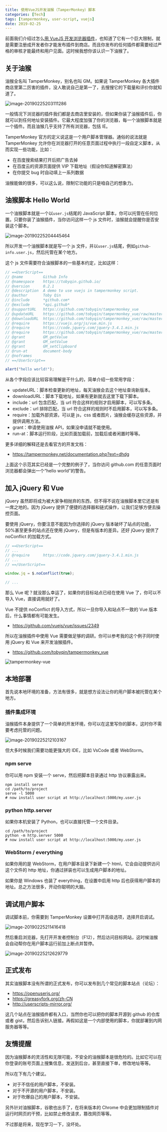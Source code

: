 ```yaml
---
title: 使用VueJS开发油猴（TamperMonkey）脚本
categories: [Tech]
tags: [tampermonkey, user-script, vuejs]
date: 2019-02-25
---
```


前面我们介绍过怎么[用 VueJS 开发浏览器插件](https://tobyqin.github.io/posts/2019-02-24/build-chrome-extension-with-vuejs/)，也知道了它有一个巨大限制，就是需要注册成开发者你才能发布插件到商店。而且你发布的任何插件都需要经过严格的审核才能最终和用户见面。这时候我想你该认识一下油猴了。

<!-- more -->

## 关于油猴

油猴全名叫 TamperMonkey，别名也叫 GM。如果说 TamperMonkey 各大插件商店里第二厉害的插件，没人敢说自己是第一了，去搜搜它的下载量和评价你就知道了。

![image-20190225203111286](https://img.tobyqin.cn/image-20190225203111286.png)

一般情况下浏览器的插件我们都是去商店里安装的，但如果你装了油猴插件后，你就可以到任何地址安装插件。它最大程度加强了你的浏览器，每一个油猴脚本就是一个插件。而且油猴几乎支持了所有浏览器，包括 IE。

TamperMonkey 官方的定义说这是一个用户脚本管理器。通俗的说法就是 TamperMonkey 允许你在浏览器打开的任意页面过程中执行一段自定义脚本，从而实现一些功能，比如：

- 在百度搜索结果打开后把广告去掉
- 在百度云的资源页面提供 VIP 下载地址（假设你知道解密算法）
- 在你提交 bug 时自动填上一系列数据

油猴能做的很多，可以这么说，限制它功能的只是咱自己的想象力。

## 油猴脚本 Hello World

一个油猴脚本就是一个以`user.js`结尾的 JavaScript 脚本，你可以托管在任何位置。只要你装了油猴插件，当你访问这样一个 js 文件时，油猴就会提醒你是否安装这个脚本。

![image-20190225204445464](https://img.tobyqin.cn/image-20190225204445464.png)

所以开发一个油猴脚本就是写一个 js 文件，并以`user.js`结尾，例如`github-info.user.js`，然后托管在某个地方。

这个 js 文件需要符合油猴脚本的一些基本约定，比如这样：

```javascript
// ==UserScript==
// @name         Github Info
// @namespace    https://tobyqin.github.io/
// @version      0.2.1
// @description  A demo to use vuejs in tampermonkey script.
// @author       Toby Qin
// @include      *github.com*
// @exclude      *api.github*
// @supportURL   https://github.com/tobyqin/tampermonkey_vue
// @updateURL    https://github.com/tobyqin/tampermonkey_vue/raw/master/github-info/github-info.user.js
// @downloadURL  https://github.com/tobyqin/tampermonkey_vue/raw/master/github-info/github-info.user.js
// @require      https://vuejs.org/js/vue.min.js
// @require      https://code.jquery.com/jquery-3.4.1.min.js
// @require      https://github.com/tobyqin/tampermonkey_vue/raw/master/github-info/app.js
// @grant        GM_getValue
// @grant        GM_setValue
// @grant        GM_setClipboard
// @run-at       document-body
// @noframes
// ==/UserScript==

alert("hello world!");
```

从各个字段应该比较容易理解是干什么的，简单介绍一些常用字段：

- updateURL：脚本检查更新的地址，每天油猴会去这个地址查询新版本。
- downloadURL：脚本下载地址，如果有更新就去这里下载下脚本。
- include：url 包含匹配，当 url 符合这样的规则才启用脚本，可以写多条。
- exclude：url 排除匹配，当 url 符合这样的规则时不启用脚本，可以写多条。
- require：加载外部资源，可以是 js，css 或者图片，油猴会缓存这些资源，并提供调用方法。
- grant：申请使用油猴 API，如果没申请就不能使用。
- run-at：脚本运行阶段，比如页面加载前，加载后或者闲置时等等。

更多详细的解释还是去看官方的开发文档：

- https://tampermonkey.net/documentation.php?ext=dhdg

上面这个示范其实已经是一个完整的例子了，当你访问 github.com 的任意页面时浏览器都会弹出一个“hello world”的警告。

## 加入 jQuery 和 Vue

jQuery 虽然即将成为被大家争相抛弃的东西，但不得不说在油猴脚本里它还是有一席之地的。因为 jQuery 提供了便捷的选择器和链式操作，让我们足够方便去操控页面。

要使用 jQuery，你要注意不能因为你选择的 jQuery 版本破坏了站点的功能，50%甚至更多的站点还在使用 jQuery，但是有版本的差异。还好 jQuery 提供了 noConflict 的加载方式。

```javascript
// ==UserScript==
// ...
// @require      https://code.jquery.com/jquery-3.4.1.min.js
// ...
// ==/UserScript==

window.jq = $.noConflict(true);

// ...
```

那么 Vue 呢？就没那么幸运了，如果你的目标站点已经在使用 Vue 了，你可以不导入 Vue，直接调用就好了。

Vue 不提供 noConflict 的导入方式，所以一旦你导入和站点不一致的 Vue 版本后，什么事情都有可能发生。

- https://github.com/vuejs/vue/issues/2349

所以在油猴插件中使用 Vue 需要做足够的调研。你可以参考我的这个例子同时使用 jQuery 和 Vue 来开发油猴插件。

- https://github.com/tobyqin/tampermonkey_vue

![tampermonkey-vue](https://img.tobyqin.cn/tampermonkey-vue.png)

## 本地部署

首先说本地环境的准备，方法有很多，就是想方设法让你的用户脚本被托管在某个地方。

### 插件集成环境

油猴插件本身提供了一个简单的开发环境，你可以在这里写你的脚本，这时你不需要考虑托管的问题。

![image-20190225212103167](https://img.tobyqin.cn/image-20190225212103167.png)

但大多时候我们需要功能更强大的 IDE，比如 VsCode 或者 WebStorm。

### npm serve

你可以用 npm 安装一个 serve，然后把脚本目录通过 http 协议暴露出来。

```
npm install serve
cd /path/to/project
serve -l 5000
# now install user script at http://localhost:5000/my.user.js
```

### python http.server

如果你本机安装了 Python，也可以直接托管一个文件目录。

```
cd /path/to/project
python -m http.server 5000
# now install user script at http://localhost:5000/my.user.js
```

### WebStorm / everything

如果你用的是 WebStorm，在用户脚本目录下新建一个 html，它会自动提供访问这个文件的 http 地址，你通过拼装也可以生成用户脚本的地址。

如果你是 Windows 也装了 everything，在设置中启用 http 后也获得用户脚本的地址。总之方法很多，开动你聪明的大脑。

## 调试用户脚本

调试脚本前，你需要到 TamperMonkey 设置中打开高级选项，选择开启调试。

![image-20190225211416418](https://img.tobyqin.cn/image-20190225211416418.png)

然后重启浏览器，先打开开发者控制台（F12），然后访问目标网站，这时候油猴会自动帮你在用户脚本运行前加上断点并暂停。

![image-20190225212629779](https://img.tobyqin.cn/image-20190225212629779.png)

## 正式发布

其实油猴脚本没有所谓的正式发布，你可以发布到几个常见的脚本站点（论坛）：

- https://openuserjs.org/
- https://greasyfork.org/zh-CN
- http://userscripts-mirror.org/

这几个站点在油猴插件都有入口，当然你也可以把你的脚本开源到 github 的仓库或者 gist，然后告诉别人链接。再假如这是一个内部使用的脚本，你就部署到内网服务器等等。

## 友情提醒

因为油猴脚本的灵活性和无限可能，不安全的油猴脚本是很危险的。比如它可以在你登录的账号页面上搜集信息，发送到后台，甚至直接下单，修改地址等等。

所以在下有几个建议。

- 对于不信任的用户脚本，不安装。
- 对于不开源的用户脚本，不安装。
- 对于吹爆自己的用户脚本，不安装。

另外针对油猴脚本，谷歌也出手了，在将来版本的 Chrome 中会更加限制插件对运行时网页的干预，比如禁止修改请求，篡改网页等等。

不过那是将来，现在学习一下，没坏处。
